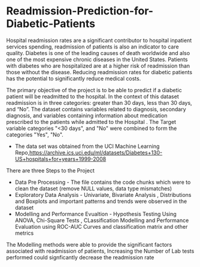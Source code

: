 # Readmission-Prediction-for-Diabetic-Patients
Hospital readmission rates are a significant contributor to hospital inpatient services spending, readmission of patients is also an indicator to care quality. Diabetes is one of the leading causes of death worldwide and also one of the most expensive chronic diseases in the United States. Patients with diabetes who are hospitalized are at a higher risk of readmission than those without the disease. Reducing readmission rates for diabetic patients has the potential to significantly reduce medical costs.


The primary objective of the project is to be able to predict if a diabetic patient will be readmitted to the hospital. In the context of this dataset readmission is in three categories: greater than 30 days, less than 30 days, and “No”. The dataset contains variables related to diagnosis, secondary diagnosis, and variables containing information about medication prescribed to the patients while admitted to the Hospital . The Target variable categories "<30 days", and "No" were combined to form the categories "Yes", "No".

* The data set was obtained from the UCI Machine Learning Repo,https://archive.ics.uci.edu/ml/datasets/Diabetes+130-US+hospitals+for+years+1999-2008

There are three Steps to the Project 

* Data Pre Processing - The file contains the code chunks which were to clean the dataset (remove NULL values, data type mismatches)
* Exploratory Data Analysis - Univariate, Bivariate Analysis , Distributions and Boxplots and important patterns and trends were observed in the dataset 
* Modelling and Performance Evualtion - Hypothesis Testing Using ANOVA, Chi-Square Tests , CLassification Modelling and Performance Evaluation using ROC-AUC Curves and classification matrix and other metrics 

The Modelling methods were able to provide the significant factors associated with readmission of patients, Increasing the Number of Lab tests performed could signficantly decrease the readmission rate 
